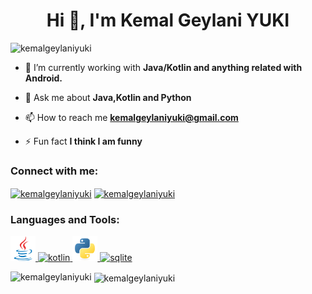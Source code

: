 <h1 align="center">Hi 👋, I'm Kemal Geylani YUKI</h1>
<p align="left"> <img src="https://komarev.com/ghpvc/?username=kemalgeylaniyuki&label=Profile%20views&color=0e75b6&style=flat" alt="kemalgeylaniyuki" /> </p>

- 🌱 I’m currently working with **Java/Kotlin and anything related with Android.**

- 💬 Ask me about **Java,Kotlin and Python**

- 📫 How to reach me **kemalgeylaniyuki@gmail.com**

- ⚡ Fun fact **I think I am funny**

<h3 align="left">Connect with me:</h3>
<p align="left">
<a href="https://linkedin.com/in/kemalgeylaniyuki" target="blank"><img align="center" src="https://raw.githubusercontent.com/rahuldkjain/github-profile-readme-generator/master/src/images/icons/Social/linked-in-alt.svg" alt="kemalgeylaniyuki" height="30" width="40" /></a>
<a href="https://kaggle.com/kemalgeylaniyuki" target="blank"><img align="center" src="https://raw.githubusercontent.com/rahuldkjain/github-profile-readme-generator/master/src/images/icons/Social/kaggle.svg" alt="kemalgeylaniyuki" height="30" width="40" /></a>
</p>

<h3 align="left">Languages and Tools:</h3>
<p align="left"> <a href="https://www.java.com" target="_blank" rel="noreferrer"> <img src="https://raw.githubusercontent.com/devicons/devicon/master/icons/java/java-original.svg" alt="java" width="40" height="40"/> </a> <a href="https://kotlinlang.org" target="_blank" rel="noreferrer"> <img src="https://www.vectorlogo.zone/logos/kotlinlang/kotlinlang-icon.svg" alt="kotlin" width="40" height="40"/> </a> <a href="https://www.python.org" target="_blank" rel="noreferrer"> <img src="https://raw.githubusercontent.com/devicons/devicon/master/icons/python/python-original.svg" alt="python" width="40" height="40"/> </a> <a href="https://www.sqlite.org/" target="_blank" rel="noreferrer"> <img src="https://www.vectorlogo.zone/logos/sqlite/sqlite-icon.svg" alt="sqlite" width="40" height="40"/> </a> </p>


<p><img align="left" src="https://github-readme-stats.vercel.app/api/top-langs?username=kemalgeylaniyuki&show_icons=true&locale=en&layout=compact" alt="kemalgeylaniyuki" /></p>

<p>&nbsp;<img align="center" src="https://github-readme-stats.vercel.app/api?username=kemalgeylaniyuki&show_icons=true&locale=en" alt="kemalgeylaniyuki" /></p>
